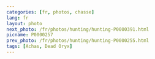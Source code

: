 ```yaml
---
categories: [fr, photos, chasse]
lang: fr
layout: photo
next_photo: /fr/photos/hunting/hunting-P0000391.html
picname: P0000257
prev_photo: /fr/photos/hunting/hunting-P0000255.html
tags: [Achas, Dead Oryx]
---
```

